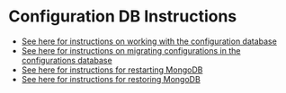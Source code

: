 
# Configuration DB Instructions

* [See here for instructions on working with the configuration database](ConfigDB.md)
* [See here for instructions on migrating configurations in the configurations database](MigrateConfigs.md)
* [See here for instructions for restarting MongoDB](https://cdcvs.fnal.gov/redmine/projects/sbndaq/wiki/Mongodb_Instructions)
* [See here for instructions for restoring MongoDB](https://github.com/SBNSoftware/artdaqdatabase)

